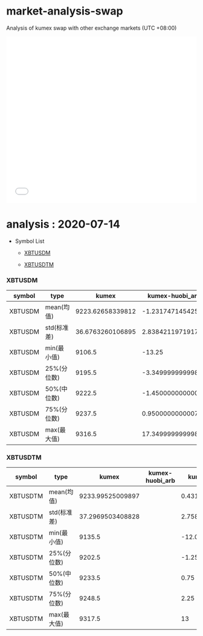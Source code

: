 # market-analysis-swap
Analysis of kumex swap with other exchange markets (UTC +08:00)

<iframe width="100%" height="440" src="./data.html" frameborder="no" border="0" scrolling="no"></iframe>

# analysis : 2020-07-14
* Symbol List

  * [XBTUSDM](#xbtusdm)

  * [XBTUSDTM](#xbtusdtm)


### XBTUSDM

symbol|type|kumex|kumex-huobi_arb|kumex-okex_arb
---|---|---|---|---
XBTUSDM | mean(均值) | 9223.62658339812 | -1.2317471454252 | -0.3664682918651
XBTUSDM | std(标准差) | 36.6763260106895 | 2.83842119719178 | 2.73701145064338
XBTUSDM | min(最小值) | 9106.5 | -13.25 | -15.0999999999985
XBTUSDM | 25%(分位数) | 9195.5 | -3.34999999999855 | -2.25
XBTUSDM | 50%(中位数) | 9222.5 | -1.45000000000073 | -0.75
XBTUSDM | 75%(分位数) | 9237.5 | 0.950000000000728 | 1.34999999999854
XBTUSDM | max(最大值) | 9316.5 | 17.3499999999985 | 19.25


### XBTUSDTM

symbol|type|kumex|kumex-huobi_arb|kumex-okex_arb
---|---|---|---|---
XBTUSDTM | mean(均值) | 9233.99525009897 |  | 0.431403940518827
XBTUSDTM | std(标准差) | 37.2969503408828 |  | 2.75826488186037
XBTUSDTM | min(最小值) | 9135.5 |  | -12.0499999999993
XBTUSDTM | 25%(分位数) | 9202.5 |  | -1.25
XBTUSDTM | 50%(中位数) | 9233.5 |  | 0.75
XBTUSDTM | 75%(分位数) | 9248.5 |  | 2.25
XBTUSDTM | max(最大值) | 9317.5 |  | 13

